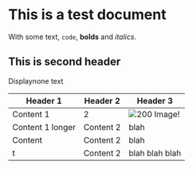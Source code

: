 # This is a test document

With some text, `code`, **bolds** and _italics_.

## This is second header

Displaynone text

Header 1 | Header 2 | Header 3  
---|---|---  
Content 1 | 2 | ![200](http://lorempixel.com/200/200) Image!  
Content 1 longer | Content 2 | blah  
Content  | Content 2 | blah  
t  | Content 2 | blah blah blah

